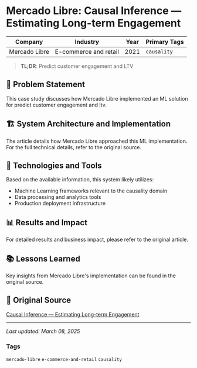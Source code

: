 # Mercado Libre: Causal Inference — Estimating Long-term Engagement

| Company | Industry | Year | Primary Tags | 
|---------|----------|------|--------------|
| Mercado Libre | E-commerce and retail | 2021 | `causality` |

> **TL;DR**: Predict customer engagement and LTV

## 📝 Problem Statement

This case study discusses how Mercado Libre implemented an ML solution for predict customer engagement and ltv.

## 🏗️ System Architecture and Implementation

The article details how Mercado Libre approached this ML implementation. For the full technical details, refer to the original source.

## 🔧 Technologies and Tools

Based on the available information, this system likely utilizes:

- Machine Learning frameworks relevant to the causality domain
- Data processing and analytics tools
- Production deployment infrastructure

## 📊 Results and Impact

For detailed results and business impact, please refer to the original article.

## 📚 Lessons Learned

Key insights from Mercado Libre's implementation can be found in the original source.

## 🔗 Original Source

[Causal Inference — Estimating Long-term Engagement](https://medium.com/mercadolibre-tech/causal-inference-estimating-long-term-engagement-fac517929073)

---

*Last updated: March 08, 2025*

### Tags

`mercado-libre` `e-commerce-and-retail` `causality`
